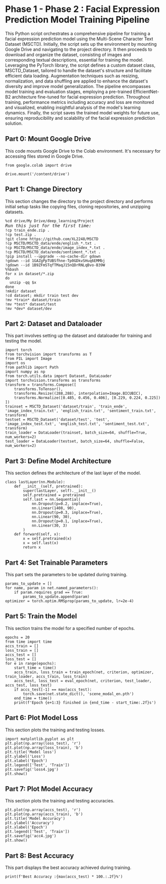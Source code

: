 <div>
<h1>Phase 1 - Phase 2 : Facial Expression Prediction Model Training Pipeline</h1>
<p>This Python script orchestrates a comprehensive pipeline for training a facial expression prediction model using the Multi-Scene Character Text Dataset (MSCTD). Initially, the script sets up the environment by mounting Google Drive and navigating to the project directory. It then proceeds to download and organize the dataset, consisting of images and corresponding textual descriptions, essential for training the model. Leveraging the PyTorch library, the script defines a custom dataset class, MSCTD_Dataset, tailored to handle the dataset's structure and facilitate efficient data loading. Augmentation techniques such as resizing, normalization, and data shuffling are applied to enhance the dataset's diversity and improve model generalization. The pipeline encompasses model training and evaluation stages, employing a pre-trained EfficientNet-B2 architecture fine-tuned for facial expression prediction. Throughout training, performance metrics including accuracy and loss are monitored and visualized, enabling insightful analysis of the model's learning dynamics. Finally, the script saves the trained model weights for future use, ensuring reproducibility and scalability of the facial expression prediction solution.</p>
</div>


<div>
<h2>Part 0: Mount Google Drive</h2>
<p>This code mounts Google Drive to the Colab environment. It's necessary for accessing files stored in Google Drive.</p>
<pre><code>from google.colab import drive</code></pre>
<pre><code>drive.mount('/content/drive')</code></pre>
</div>

<!-- Change Directory -->
<div>
<h2>Part 1: Change Directory</h2>
<p>This section changes the directory to the project directory and performs initial setup tasks like copying files, cloning repositories, and unzipping datasets.</p>
<pre><code>%cd drive/My Drive/deep_learning/Project</code>
<em>Run this just for the first time:</em>
<code>!cp train_ende.zip .</code>
<code>!cp test.zip .</code>
<code>!git clone https://github.com/XL2248/MSCTD</code>
<code>!cp MSCTD/MSCTD_data/ende/english_*.txt .</code>
<code>!cp MSCTD/MSCTD_data/ende/image_index_*.txt .</code>
<code>!cp MSCTD/MSCTD_data/ende/sentiment_*.txt .</code>
<code>!pip install --upgrade --no-cache-dir gdown</code>
<code>!gdown --id 1GAZgPpTUBSfhne-Tp0GDkvSHuq6EMMbj</code>
<code>!gdown --id 1B9ZFmSTqfTMaqJ15nQDrRNLqBvo-B39W</code>
<code>%%bash</code>
<code>for x in dataset/*.zip</code>
<code>do</code>
<code>  unzip -qq $x</code>
<code>done</code>
<code>!mkdir dataset</code>
<code>!cd dataset; mkdir train test dev</code>
<code>!mv *train* dataset/train</code>
<code>!mv *test* dataset/test</code>
<code>!mv *dev* dataset/dev</code></pre>
</div>

<!-- Dataset and Dataloader -->
<div>
<h2>Part 2: Dataset and Dataloader</h2>
<p>This part involves setting up the dataset and dataloader for training and testing the model.</p>
<pre><code>import torch</code>
<code>from torchvision import transforms as T</code>
<code>from PIL import Image</code>
<code>import os</code>
<code>from pathlib import Path</code>
<code>import numpy as np</code>
<code>from torch.utils.data import Dataset, DataLoader</code>
<code>import torchvision.transforms as transforms</code>
<code>transform = transforms.Compose([
    transforms.ToTensor(),
    transforms.Resize((288,288), interpolation=Image.BICUBIC),
    transforms.Normalize([0.485, 0.456, 0.406], [0.229, 0.224, 0.225])
])</code>
<code>trainset = MSCTD_Dataset('dataset/train', 'train_ende', 'image_index_train.txt', 'english_train.txt', 'sentiment_train.txt', transform)</code>
<code>testset = MSCTD_Dataset('dataset/test', 'test', 'image_index_test.txt', 'english_test.txt', 'sentiment_test.txt', transform)</code>
<code>train_loader = DataLoader(trainset, batch_size=64, shuffle=True, num_workers=2)</code>
<code>test_loader = DataLoader(testset, batch_size=64, shuffle=False, num_workers=2)</code></pre>
</div>

<!-- Define Model Architecture -->
<div>
<h2>Part 3: Define Model Architecture</h2>
<p>This section defines the architecture of the last layer of the model.</p>
<pre><code>class lastLayer(nn.Module):</code>
<code>    def __init__(self, pretrained):</code>
<code>        super(lastLayer, self).__init__()</code>
<code>        self.pretrained = pretrained</code>
<code>        self.last = nn.Sequential(</code>
<code>            nn.Dropout(p=0.2, inplace=True),</code>
<code>            nn.Linear(1408, 90),</code>
<code>            nn.Dropout(p=0.3, inplace=True),</code>
<code>            nn.Linear(90, 30),</code>
<code>            nn.Dropout(p=0.1, inplace=True),</code>
<code>            nn.Linear(30, 3)</code>
<code>        )</code>
<code>    def forward(self, x):</code>
<code>        x = self.pretrained(x)</code>
<code>        x = self.last(x)</code>
<code>        return x</code></pre>
</div>

<!-- Set Trainable Parameters -->
<div>
<h2>Part 4: Set Trainable Parameters</h2>
<p>This part sets the parameters to be updated during training.</p>
<pre><code>params_to_update = []</code>
<code>for name, param in net.named_parameters():</code>
<code>    if param.requires_grad == True:</code>
<code>        params_to_update.append(param)</code>
<code>optimizer = torch.optim.RMSprop(params_to_update, lr=2e-4)</code></pre>
</div>

<!-- Train the Model -->
<div>
<h2>Part 5: Train the Model</h2>
<p>This section trains the model for a specified number of epochs.</p>
<pre><code>epochs = 20</code>
<code>from time import time</code>
<code>accs_train = []</code>
<code>loss_train = []</code>
<code>accs_test = []</code>
<code>loss_test = []</code>
<code>for e in range(epochs):</code>
<code>    start_time = time()</code>
<code>    accs_train, loss_train = train_epoch(net, criterion, optimizer, train_loader, accs_train, loss_train)</code>
<code>    accs_test, loss_test = eval_epoch(net, criterion, test_loader, accs_test, loss_test)</code>
<code>    if accs_test[-1] == max(accs_test):</code>
<code>        torch.save(net.state_dict(), 'scene_modal_en.pth')</code>
<code>    end_time = time()</code>
<code>    print(f'Epoch {e+1:3} finished in {end_time - start_time:.2f}s')</code></pre>
</div>

<!-- Plot Model Loss -->
<div>
<h2>Part 6: Plot Model Loss</h2>
<p>This section plots the training and testing losses.</p>
<pre><code>import matplotlib.pyplot as plt</code>
<code>plt.plot(np.array(loss_test), 'r')</code>
<code>plt.plot(np.array(loss_train), 'b')</code>
<code>plt.title('Model loss')</code>
<code>plt.ylabel('Loss')</code>
<code>plt.xlabel('Epoch')</code>
<code>plt.legend(['Test', 'Train'])</code>
<code>plt.savefig('loss4.jpg')</code>
<code>plt.show()</code></pre>
</div>

<!-- Plot Model Accuracy -->
<div>
<h2>Part 7: Plot Model Accuracy</h2>
<p>This section plots the training and testing accuracies.</p>
<pre><code>plt.plot(np.array(accs_test), 'r')</code>
<code>plt.plot(np.array(accs_train), 'b')</code>
<code>plt.title('Model Accuracy')</code>
<code>plt.ylabel('Accuracy')</code>
<code>plt.xlabel('Epoch')</code>
<code>plt.legend(['Test', 'Train'])</code>
<code>plt.savefig('acc4.jpg')</code>
<code>plt.show()</code></pre>
</div>

<!-- Best Accuracy -->
<div>
<h2>Part 8: Best Accuracy</h2>
<p>This part displays the best accuracy achieved during training.</p>
<pre><code>print(f'Best Accuracy :{max(accs_test) * 100.:.2f}%')</code></pre>
</div>

</body>
</html>
